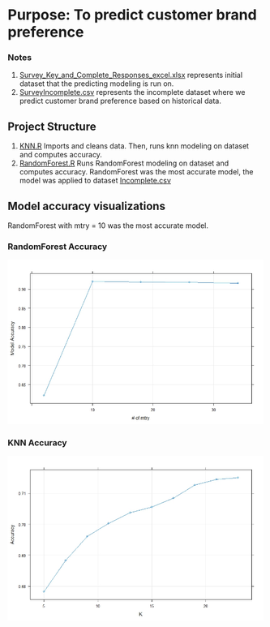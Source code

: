 # Purpose: To predict customer brand preference

### Notes
1. [Survey_Key_and_Complete_Responses_excel.xlsx](https://github.com/nlynch504/data-analytics-portfolio/blob/master/R%20projects/Brand%20Preference/Survey_Key_and_Complete_Responses_excel.xlsx) represents initial dataset that the predicting modeling is run on.
2. [SurveyIncomplete.csv](https://github.com/nlynch504/data-analytics-portfolio/blob/master/R%20projects/Brand%20Preference/SurveyIncomplete.csv) represents the incomplete dataset where we predict customer brand preference based on historical data.

## Project Structure
1. [KNN.R](https://github.com/nlynch504/data-analytics-portfolio/blob/master/R%20projects/Brand%20Preference/KNN.R)  Imports and cleans data. Then, runs knn modeling on dataset and computes accuracy.
2. [RandomForest.R](https://github.com/nlynch504/data-analytics-portfolio/blob/master/R%20projects/Brand%20Preference/Random%20Forest.R) Runs RandomForest modeling on dataset and computes accuracy. RandomForest was the most accurate model, the model was applied to dataset [Incomplete.csv](https://github.com/nlynch504/data-analytics-portfolio/blob/master/R%20projects/Brand%20Preference/SurveyIncomplete.csv) 

## Model accuracy visualizations
RandomForest with mtry = 10 was the most accurate model.

### RandomForest Accuracy
![RandomForest Accuracy](https://github.com/nlynch504/data-analytics-portfolio/blob/master/R%20projects/Brand%20Preference/Final%20Report/RF%20output.jpeg)

### KNN Accuracy 
![KNN Accuracy](https://github.com/nlynch504/data-analytics-portfolio/blob/master/R%20projects/Brand%20Preference/Final%20Report/KNN%20output.jpeg)


